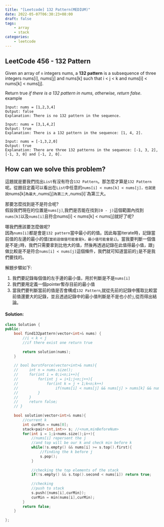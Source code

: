 ```yaml
---
title: "[Leetcode] 132 Pattern(MEDIUM)"
date: 2022-05-07T06:30:23+08:00
draft: false
tags:
    - array
    - stack
categories:
    - leetcode
---
```


## LeetCode 456 - 132 Pattern
Given an array of `n` integers nums, a **132 pattern** is a subsequence of three integers nums[i], nums[j] and nums[k] such that i < j < k and nums[i] < nums[k] < nums[j].

Return true *if there is a 132 pattern in nums, otherwise, return false*.
example
```
Input: nums = [1,2,3,4]
Output: false
Explanation: There is no 132 pattern in the sequence.
```
```
Input: nums = [3,1,4,2]
Output: true
Explanation: There is a 132 pattern in the sequence: [1, 4, 2].
```
```
Input: nums = [-1,3,2,0]
Output: true
Explanation: There are three 132 patterns in the sequence: [-1, 3, 2], [-1, 3, 0] and [-1, 2, 0].
```

## How can we solve this problem?
這題就是要我們找出`List`有沒有符合`132 Pattern`。那怎麼才算是`132 Pattern`呢。從題目定義可以看出在`List`中任意的`nums[i] < nums[k] < nums[j]，也就是說`nums[k]`為最大,`nums[j]`為第二大,`nums[i]`為第三大。

那要怎麼找到是不是符合呢?  
假設我們現在的位置是`nums[j]`,我們是否能在找到`[0 - j)`這個範圍內找到`nums[k]`以及`nums[i]`且符合nums[i] < nums[k] < nums[j]就好了呢? 

哪我們應該要怎麼做呢?  
因為`nums[i]`都是會是`132 pattern`當中最小的的值。因此每當iterate時，記錄當前值的左邊的最小的值(`當前這個值可能會是k，最小值可能會是i`)。當我要判斷一個值是不是`j`時，我們只需要拿到比他大的值，然後再透過記錄在此值得最小值，跟`j`做比較是不是符合`nums[i] < nums[j]`這個條件，我們就可知道當前的`j`是不是我們要找的。

解題步驟如下:
1. 我們要記錄每個值的左手邊的最小值，用於判斷是不是`nums[i]`
2. 我們要用定義一個pointer暫存目前的最小值
3. 當我們要判斷當前的值是否會構成`132 Pattern`,就從先前的記錄中獲取比較當前值還要大的記錄，並且透過記錄中的最小值判斷是不是也小於`j`,從而得出結論。

#### Solution:
```c++
class Solution {
public:
    bool find132pattern(vector<int>& nums) {
        //i < k < j
        //if there exist one return true
        
        return solution(nums);
    }
    
    // bool burstForce(vector<int>& nums){
    //     int n = nums.size();
    //     for(int i = 0;i<n;i++){
    //         for(int j = i+1;j<n;j++){
    //             for(int k = j + 1;k<n;k++)
    //                 if(nums[i] < nums[j] && nums[j] > nums[k] && nums[i] < nums[k]) return true;
    //         }
    //     }
    //     return false;
    // }
    
    bool solution(vector<int>& nums){
        //current k
        int curMin = nums[0];
        stack<pair<int,int>> s; //<num,minBeforeNum>
        for(int i = 1;i<nums.size();i++){
            //nums[i] repersent the j
            //and top will be our k and check min before k
            while(!s.empty() && nums[i] >= s.top().first){
                //finding the k before j
                s.pop();                
            }
            
            //checking the top elements of the stack
            if(!s.empty() && s.top().second < nums[i]) return true;
            
            //checking 
            //push to stack
            s.push({nums[i],curMin});
            curMin = min(nums[i],curMin);
        }
        return false;
    }
    
};
```

